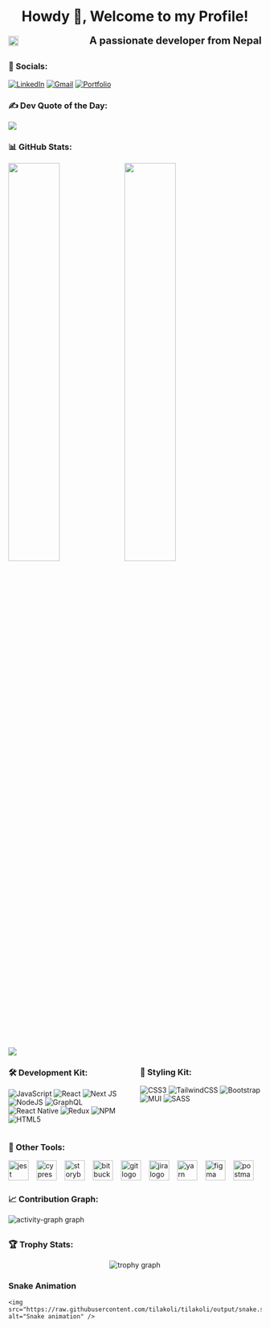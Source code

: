 ###

<h1 align="center">Howdy 👋, Welcome to my Profile!</h1>

<div style="display: flex; justify-content: space-between; align-items: center; gap: 20px;">
   <img height="20px" style="margin-top:2px" src="https://komarev.com/ghpvc/?username=tilakoli&label=Profile%20views&color=0e75b6&style=flat" alt="tilakoli" />
    <h3 style="margin: 0; font-size:20">A passionate developer from Nepal</h3>
</div>

##

### 🔗 Socials:

[![LinkedIn](https://img.shields.io/badge/LinkedIn-%230077B5.svg?logo=linkedin&logoColor=white)](https://linkedin.com/in/tilakoli)
[![Gmail](https://img.shields.io/badge/Gmail-D14836?logo=gmail&logoColor=white)](mailto:tilak.81oli@gmail.com)
[![Portfolio](https://img.shields.io/badge/Portfolio-000000?logo=vercel&logoColor=white)](https://portfolio-tilakolis-projects.vercel.app/)

### ✍️ Dev Quote of the Day:

![](https://quotes-github-readme.vercel.app/api?type=horizontal&theme=dark)

<!--##-->
<!--<img src="https://raw.githubusercontent.com/tilakoli/tilakoli/output/snake.svg" alt="Snake animation" />-->

### 📊 GitHub Stats:

<div align="left">
  <img width="45%" src="https://github-readme-stats.vercel.app/api/top-langs/?username=tilakoli&theme=dark&hide_border=true&include_all_commits=false&count_private=false&layout=compact" />
  <img  width="45%" src="https://github-readme-stats.vercel.app/api?username=tilakoli&theme=dark&hide_border=true&include_all_commits=false&count_private=false" />
</div>

<div align="left">
  <img src="https://github-readme-streak-stats.herokuapp.com/?user=tilakoli&theme=dark&hide_border=true" />
</div>

<div style="display: flex; justify-content: space-between; align-items: start; gap: 20px;">
  <div style="flex: 1;">
    <h3>🛠️ Development Kit:</h3>
    
![JavaScript](https://img.shields.io/badge/javascript-%23323330.svg?style=for-the-badge&logo=javascript&logoColor=%23F7DF1E) 
![React](https://img.shields.io/badge/react-%2320232a.svg?style=for-the-badge&logo=react&logoColor=%2361DAFB)
 ![Next JS](https://img.shields.io/badge/Next-black?style=for-the-badge&logo=next.js&logoColor=white)
![NodeJS](https://img.shields.io/badge/node.js-6DA55F?style=for-the-badge&logo=node.js&logoColor=white) 
![GraphQL](https://img.shields.io/badge/-GraphQL-E10098?style=for-the-badge&logo=graphql&logoColor=white) 
![React Native](https://img.shields.io/badge/react_native-%2320232a.svg?style=for-the-badge&logo=react&logoColor=%2361DAFB) 
![Redux](https://img.shields.io/badge/redux-%23593d88.svg?style=for-the-badge&logo=redux&logoColor=white)
 ![NPM](https://img.shields.io/badge/NPM-%23CB3837.svg?style=for-the-badge&logo=npm&logoColor=white) ![HTML5](https://img.shields.io/badge/html5-%23E34F26.svg?style=for-the-badge&logo=html5&logoColor=white)
  </div>
  
  <div style="flex: 1;">
    <h3>🎨 Styling Kit:</h3>
    
![CSS3](https://img.shields.io/badge/css3-%231572B6.svg?style=for-the-badge&logo=css3&logoColor=white) 
![TailwindCSS](https://img.shields.io/badge/tailwindcss-%2338B2AC.svg?style=for-the-badge&logo=tailwind-css&logoColor=white) 
![Bootstrap](https://img.shields.io/badge/bootstrap-%238511FA.svg?style=for-the-badge&logo=bootstrap&logoColor=white) 
![MUI](https://img.shields.io/badge/MUI-%230081CB.svg?style=for-the-badge&logo=mui&logoColor=white)
![SASS](https://img.shields.io/badge/SASS-hotpink.svg?style=for-the-badge&logo=SASS&logoColor=white)
  </div>
</div>

### 🔧 Other Tools:

<div>
  <img style="margin-right: 12px" src="https://cdn.jsdelivr.net/gh/devicons/devicon/icons/jest/jest-plain.svg" height="40" alt="jest logo" />
  <img style="margin-right: 12px" src="https://raw.githubusercontent.com/simple-icons/simple-icons/6e46ec1fc23b60c8fd0d2f2ff46db82e16dbd75f/icons/cypress.svg" alt="cypress" height="40" />
  <img style="margin-right: 12px" src="https://cdn.jsdelivr.net/gh/devicons/devicon/icons/storybook/storybook-original.svg" height="40" alt="storybook logo" />
  <img style="margin-right: 12px" src="https://cdn.jsdelivr.net/gh/devicons/devicon/icons/bitbucket/bitbucket-original.svg" height="40" alt="bitbucket logo" />
  <img style="margin-right: 12px" src="https://cdn.jsdelivr.net/gh/devicons/devicon/icons/git/git-original.svg" height="40" alt="git logo" />
  <img style="margin-right: 12px" src="https://cdn.jsdelivr.net/gh/devicons/devicon/icons/jira/jira-original.svg" height="40" alt="jira logo" />
  <img style="margin-right: 12px" src="https://cdn.jsdelivr.net/gh/devicons/devicon/icons/yarn/yarn-original.svg" height="40" alt="yarn logo" />
  <img style="margin-right: 12px" src="https://www.vectorlogo.zone/logos/figma/figma-icon.svg" alt="figma" height="40" />
  <img src="https://www.vectorlogo.zone/logos/getpostman/getpostman-icon.svg" alt="postman" height="40" />
</div>

### 📈 Contribution Graph:

<div align="left">
  <img src="https://github-readme-activity-graph.vercel.app/graph?username=tilakoli&radius=16&theme=react&area=true&order=5" alt="activity-graph graph"  />
</div>

##

### 🏆 Trophy Stats:

<div align="center">
  <img src="https://github-profile-trophy.vercel.app?username=tilakoli&theme=dracula&column=-1&row=1&margin-w=8&margin-h=8&no-bg=false&no-frame=false&order=4" alt="trophy graph"  />
</div>


### Snake Animation
	<img src="https://raw.githubusercontent.com/tilakoli/tilakoli/output/snake.svg" alt="Snake animation" />

